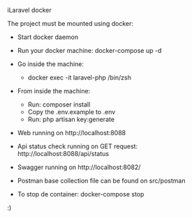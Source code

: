  iLaravel docker

The project must be mounted using docker:

- Start docker daemon
- Run your docker machine: docker-compose up -d


- Go inside the machine:
  - docker exec -it laravel-php /bin/zsh
  

- From inside the machine:
  - Run: composer install
  - Copy the .env.example to .env
  - Run: php artisan key:generate
  

- Web running on http://localhost:8088


- Api status check running on GET request: http://localhost:8088/api/status


- Swagger running on http://localhost:8082/


- Postman base collection file can be found on src/postman


- To stop de container:
  docker-compose stop

:)
